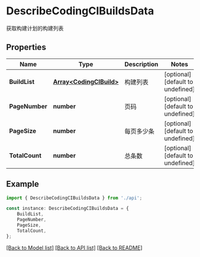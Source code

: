 # DescribeCodingCIBuildsData

获取构建计划的构建列表

## Properties

Name | Type | Description | Notes
------------ | ------------- | ------------- | -------------
**BuildList** | [**Array&lt;CodingCIBuild&gt;**](CodingCIBuild.md) | 构建列表 | [optional] [default to undefined]
**PageNumber** | **number** | 页码 | [optional] [default to undefined]
**PageSize** | **number** | 每页多少条 | [optional] [default to undefined]
**TotalCount** | **number** | 总条数 | [optional] [default to undefined]

## Example

```typescript
import { DescribeCodingCIBuildsData } from './api';

const instance: DescribeCodingCIBuildsData = {
    BuildList,
    PageNumber,
    PageSize,
    TotalCount,
};
```

[[Back to Model list]](../README.md#documentation-for-models) [[Back to API list]](../README.md#documentation-for-api-endpoints) [[Back to README]](../README.md)
